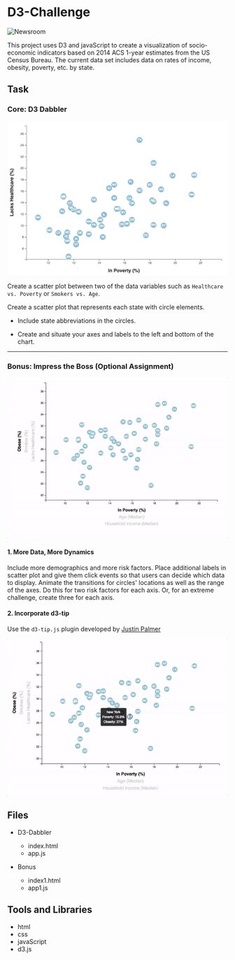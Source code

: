 # D3-Challenge

![Newsroom](https://media.giphy.com/media/v2xIous7mnEYg/giphy.gif)

This project uses D3 and javaScript to create a visualization of socio-economic indicators based on 2014 ACS 1-year estimates from the US Census Bureau. The current data set includes data on rates of income, obesity, poverty, etc. by state. 

## Task

### Core: D3 Dabbler 

![4-scatter](/Images/4-scatter.jpg)

Create a scatter plot between two of the data variables such as `Healthcare vs. Poverty` or `Smokers vs. Age`.

Create a scatter plot that represents each state with circle elements.

* Include state abbreviations in the circles.

* Create and situate your axes and labels to the left and bottom of the chart.

- - -

### Bonus: Impress the Boss (Optional Assignment)

![7-animated-scatter](/Images/7-animated-scatter.gif)

#### 1. More Data, More Dynamics

Include more demographics and more risk factors. Place additional labels in scatter plot and give them click events so that users can decide which data to display. Animate the transitions for circles' locations as well as the range of the axes. Do this for two risk factors for each axis. Or, for an extreme challenge, create three for each axis.

#### 2. Incorporate d3-tip

Use the `d3-tip.js` plugin developed by [Justin Palmer](https://github.com/Caged)

![8-tooltip](/Images/8-tooltip.gif)

## Files

* D3-Dabbler
  * index.html
  * app.js

* Bonus
  * index1.html
  * app1.js

## Tools and Libraries

* html
* css
* javaScript
* d3.js